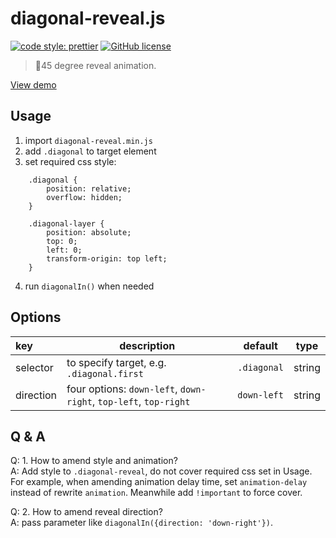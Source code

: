 # diagonal-reveal.js

[![code style: prettier](https://img.shields.io/badge/code_style-prettier-ff69b4.svg)](https://github.com/prettier/prettier)
[![GitHub license](https://img.shields.io/badge/license-MIT-blue.svg)](https://github.com/FrontendSophie/diagonal-mask.js/blob/master/LICENSE)

> 📐45 degree reveal animation.

[View demo](http://frontendsophie.com/diagonal-reveal.js/)

## Usage

1. import `diagonal-reveal.min.js`
2. add `.diagonal` to target element
3. set required css style:

```
    .diagonal {
        position: relative;
        overflow: hidden;
    }

    .diagonal-layer {
        position: absolute;
        top: 0;
        left: 0;
        transform-origin: top left;
    }
```

4. run `diagonalIn()` when needed

## Options

| key       | description                                                      | default     | type   |
| :-------- | ---------------------------------------------------------------- | ----------- | ------ |
| selector  | to specify target, e.g. `.diagonal.first`                        | `.diagonal` | string |
| direction | four options: `down-left`, `down-right`, `top-left`, `top-right` | `down-left` | string |

## Q & A

Q: 1. How to amend style and animation?  
A: Add style to `.diagonal-reveal`, do not cover required css set in Usage.  
For example, when amending animation delay time, set `animation-delay` instead of rewrite `animation`. Meanwhile add `!important` to force cover.

Q: 2. How to amend reveal direction?  
A: pass parameter like `diagonalIn({direction: 'down-right'})`.
